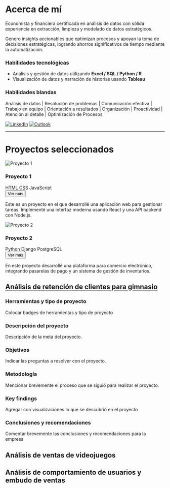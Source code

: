 # Acerca de mí

Economista y financiera certificada en análisis de datos con sólida experiencia en extracción, limpieza y modelado de datos estratégicos. 

Genero insights accionables que optimizan procesos y apoyan la toma de decisiones estratégicas, logrando ahorros significativos de tiempo mediante la automatización.

### Habilidades tecnológicas
- Análisis y gestión de datos utilizando **Excel / SQL / Python / R**
- Visualización de datos y narración de historias usando **Tableau**

### Habilidades blandas
Análisis de datos | Resolución de problemas | Comunicación efectiva | Trabajo en equipo | Orientación a resultados | Organización | Proactividad | Atención al detalle | Optimización de Procesos

<!-- PARA HACER QUE EL LINK ABRA EN OTRA PESTAÑA
<a href="https://www.linkedin.com/in/marielalegoma/" target="_blank">
  <img src="https://img.shields.io/badge/linkedin-%230077B5.svg?style=for-the-badge&logo=linkedin&logoColor=white" alt="LinkedIn">
</a>-->
[![LinkedIn](https://img.shields.io/badge/linkedin-%230077B5.svg?style=for-the-badge&logo=linkedin&logoColor=white)](https://www.linkedin.com/in/marielalegoma/)
[![Outlook](https://img.shields.io/badge/Microsoft_Outlook-0078D4?style=for-the-badge&logo=microsoft-outlook&logoColor=white)](mailto:mariel_goma@outlook.com)

* * *

# Proyectos seleccionados

<div class="project-container">
  <!-- Proyecto 1 -->
  <div class="project">
    <img src="ruta-a-tu-imagen-proyecto1.jpg" alt="Proyecto 1" class="project-image">
    <h3>Proyecto 1</h3>
    <div class="badges">
      <span class="badge">HTML</span>
      <span class="badge">CSS</span>
      <span class="badge">JavaScript</span>
    </div>
    <button class="toggle-button" onclick="toggleDetails('details1')">Ver más</button>
    <div class="project-details" id="details1">
      <p>Este es un proyecto en el que desarrollé una aplicación web para gestionar tareas. Implementé una interfaz moderna usando React y una API backend con Node.js.</p>
    </div>
  </div>

  <!-- Proyecto 2 -->
  <div class="project">
    <img src="ruta-a-tu-imagen-proyecto2.jpg" alt="Proyecto 2" class="project-image">
    <h3>Proyecto 2</h3>
    <div class="badges">
      <span class="badge">Python</span>
      <span class="badge">Django</span>
      <span class="badge">PostgreSQL</span>
    </div>
    <button class="toggle-button" onclick="toggleDetails('details2')">Ver más</button>
    <div class="project-details" id="details2">
      <p>En este proyecto desarrollé una plataforma para comercio electrónico, integrando pasarelas de pago y un sistema de gestión de inventarios.</p>
    </div>
  </div>
</div>

## [Análisis de retención de clientes para gimnasio](https://github.com/malegoma)

### Herramientas y tipo de proyecto

Colocar badges de herramientas y tipo de proyecto

### Descripción del proyecto

Descripción de la meta del proyecto. 

### Objetivos

Indicar las preguntas a resolver con el proyecto.

### Metodología

Mencionar brevemente el proceso que se siguió para realizar el proyecto.

### Key findings

Agregar con visualizaciones lo que se descubrió en el proyecto

### Conclusiones y recomendaciones

Comentar brevemente las conclusiones y recomendaciones para la empresa

## Análisis de ventas de videojuegos

## Análisis de comportamiento de usuarios y embudo de ventas

